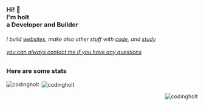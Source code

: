  
<h3>Hi! 👋<br>I'm holt<br>a Developer and Builder</h3>
<h6>I build <a href="https://codingholt.vercel.app/">websites</a>, make also other stuff with <a href="https://github.com/codingholt?tab=repositories">code</a>, and <a href="">study</a><br><br><a href="mailto:codingholt@gmx.com">you can always contact me if you have any questions</a></h6>


<h3>Here are some stats</h3>
<p><img align="left" src="https://github-readme-stats.vercel.app/api/top-langs?username=codingholt&show_icons=true&locale=en" alt="codingholt" /></p>

<p>&nbsp;<img align="center" src="https://github-readme-stats.vercel.app/api?username=codingholt&show_icons=true&locale=en" alt="codingholt" /></p>

<p><img align="right" src="https://github-readme-streak-stats.herokuapp.com/?user=codingholt&" alt="codingholt" /></p>
